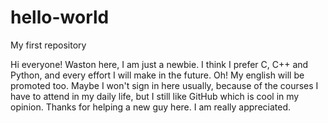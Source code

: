 # hello-world
My first repository

Hi everyone! Waston here, I am just a newbie. I think I prefer C, C++ and Python, and every effort I will make in the future.
Oh! My english will be promoted too. Maybe I won't sign in here usually, because of the courses I have to attend in my daily life, but I still like GitHub which is cool in my opinion.
Thanks for helping a new guy here. I am really appreciated.
